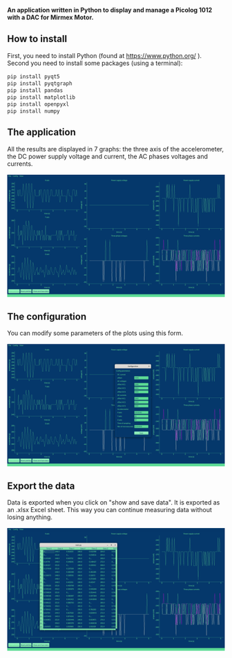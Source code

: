 **An application written in Python to display and manage a Picolog 1012 with a DAC for Mirmex Motor.**
## How to install
First, you need to install Python (found at https://www.python.org/ ).
<br>Second you need to install some packages (using a terminal):
```
pip install pyqt5
pip install pyqtgraph
pip install pandas
pip install matplotlib
pip install openpyxl
pip install numpy
```
## The application
All the results are displayed in 7 graphs: the three axis of the accelerometer, the DC power supply voltage and current, the AC phases voltages and currents.<br><br>
![the graphs](https://github.com/titimar16/Picolog1012-Acquisition-Card-App/blob/master/screenshots/graph.png?raw=true)
## The configuration
You can modify some parameters of the plots using this form.<br><br>
![the config](https://github.com/titimar16/Picolog1012-Acquisition-Card-App/blob/master/screenshots/config.png?raw=true)
## Export the data
Data is exported when you click on "show and save data". It is exported as an .xlsx Excel sheet. This way you can continue measuring data without losing anything.<br><br>
![the data](https://github.com/titimar16/Picolog1012-Acquisition-Card-App/blob/master/screenshots/data.png?raw=true)
